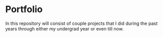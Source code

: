 # Portfolio
In this repository will consist of couple projects that I did during the past years through either my undergrad year or even till now.

